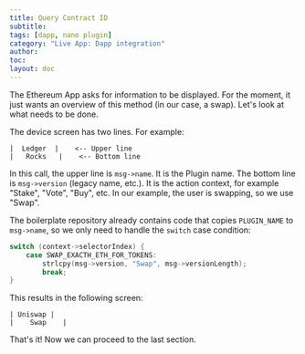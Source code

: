 ```yaml
---
title: Query Contract ID
subtitle:
tags: [dapp, nano plugin]
category: "Live App: Dapp integration"
author:
toc:
layout: doc
---
```


The Ethereum App asks for information to be displayed. For the moment, it just wants an overview of this method (in our case, a swap). Let's look at what needs to be done.

The device screen has two lines. For example:
```
|  Ledger  |    <-- Upper line
|   Rocks   |    <-- Bottom line
```

In this call, the upper line is `msg->name`. It is the Plugin name.
The bottom line is `msg->version` (legacy name, etc.). It is the action context, for example "Stake", "Vote", "Buy", etc. In our example, the user is swapping, so we use "Swap".

The boilerplate repository already contains code that copies `PLUGIN_NAME` to `msg->name`, so we only need to handle the `switch` case condition:
```c
switch (context->selectorIndex) {
    case SWAP_EXACTH_ETH_FOR_TOKENS:
        strlcpy(msg->version, "Swap", msg->versionLength);
        break;
}
```

This results in the following screen:
```
| Uniswap |
|    Swap    |
```

That's it! Now we can proceed to the last section.
